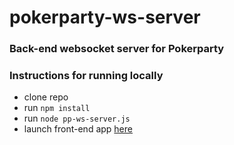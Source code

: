 # pokerparty-ws-server

### Back-end websocket server for Pokerparty
### Instructions for running locally
* clone repo
* run `npm install`
* run `node pp-ws-server.js`
* launch front-end app [here](https://github.com/krishnakatakota/pokerparty-app)
